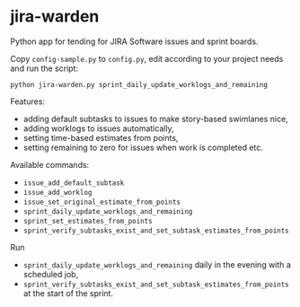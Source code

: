 # jira-warden

Python app for tending for JIRA Software issues and sprint boards.

Copy `config-sample.py` to `config.py`, edit according to your project needs and run the script:

    python jira-warden.py sprint_daily_update_worklogs_and_remaining

Features:

 - adding default subtasks to issues to make story-based swimlanes nice,
 - adding worklogs to issues automatically,
 - setting time-based estimates from points,
 - setting remaining to zero for issues when work is completed etc.

Available commands:

 - `issue_add_default_subtask`
 - `issue_add_worklog`
 - `issue_set_original_estimate_from_points`
 - `sprint_daily_update_worklogs_and_remaining`
 - `sprint_set_estimates_from_points`
 - `sprint_verify_subtasks_exist_and_set_subtask_estimates_from_points`

Run

 - `sprint_daily_update_worklogs_and_remaining` daily in the evening with a scheduled job,
 - `sprint_verify_subtasks_exist_and_set_subtask_estimates_from_points` at the start of the sprint.

